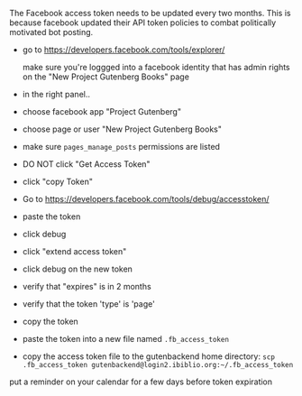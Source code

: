 The Facebook access token needs to be updated every two months. This is because facebook updated their API token policies to combat politically motivated bot posting.

- go to https://developers.facebook.com/tools/explorer/

    make sure you're loggged into a facebook identity that has admin rights on the "New Project Gutenberg Books" page

- in the right panel..
 - choose facebook app "Project Gutenberg"
 - choose page or user "New Project Gutenberg Books"
 - make sure `pages_manage_posts` permissions are listed
 - DO NOT click "Get Access Token"
 - click "copy Token"
 
- Go to https://developers.facebook.com/tools/debug/accesstoken/
 - paste the token
 - click debug
 - click "extend access token"
 - click debug on the new token
 - verify that "expires" is in 2 months
 - verify that the token 'type' is 'page'
 - copy the token

- paste the token into a new file named `.fb_access_token`

- copy the access token file to the gutenbackend home directory: `scp .fb_access_token gutenbackend@login2.ibiblio.org:~/.fb_access_token`

put a reminder on your calendar for a few days before token expiration